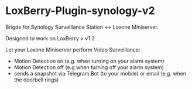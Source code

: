 # LoxBerry-Plugin-synology-v2
Brigde for Synology Surveillance Station <-> Loxone Miniserver. 

Designed to work on LoxBerry > v1.2

Let your Loxone Miniserver perform Video Surveillance:
* Motion Detection on (e.g. when turning on your alarm system)
* Motion Detection off (e.g when turning off your alarm system)
* sends a snapshot via Telegram Bot (to your mobile) or email (e.g. when the doorbell rings)
